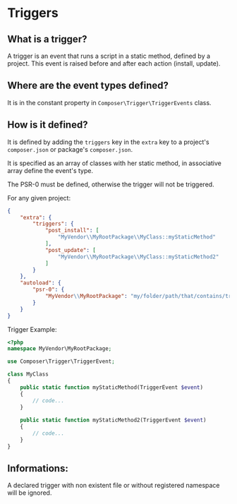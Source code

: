 # Triggers

## What is a trigger?

A trigger is an event that runs a script in a static method, defined by a 
project. This event is raised before and after each action (install, update).


## Where are the event types defined?

It is in the constant property in `Composer\Trigger\TriggerEvents` class.


## How is it defined?

It is defined by adding the `triggers` key in the `extra` key to a project's
`composer.json` or package's `composer.json`.

It is specified as an array of classes with her static method,
in associative array define the event's type.

The PSR-0 must be defined, otherwise the trigger will not be triggered.

For any given project:

```json
{
    "extra": {
        "triggers": {
            "post_install": [
                "MyVendor\\MyRootPackage\\MyClass::myStaticMethod"
            ],
            "post_update": [
                "MyVendor\\MyRootPackage\\MyClass::myStaticMethod2"
            ]
        }
    },
    "autoload": {
        "psr-0": {
            "MyVendor\\MyRootPackage": "my/folder/path/that/contains/triggers/from/the/root/project"
        }
    }
}
```

Trigger Example:

```php
<?php
namespace MyVendor\MyRootPackage;

use Composer\Trigger\TriggerEvent;

class MyClass
{
    public static function myStaticMethod(TriggerEvent $event)
    {
        // code...
    }
    
    public static function myStaticMethod2(TriggerEvent $event)
    {
        // code...
    }
}
```

## Informations:

A declared trigger with non existent file or without registered namespace will be ignored.
